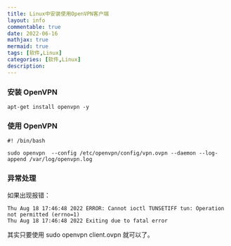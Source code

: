 ```yaml
---
title: Linux中安装使用OpenVPN客户端
layout: info
commentable: true
date: 2022-06-16
mathjax: true
mermaid: true
tags: [软件,Linux]
categories: [软件,Linux]
description: 
---
```


### 安装 OpenVPN

```
apt-get install openvpn -y
```

### 使用 OpenVPN

```
#! /bin/bash

sudo openvpn  --config /etc/openvpn/config/vpn.ovpn --daemon --log-append /var/log/openvpn.log
```

### 异常处理

如果出现报错：

```
Thu Aug 18 17:46:48 2022 ERROR: Cannot ioctl TUNSETIFF tun: Operation not permitted (errno=1)
Thu Aug 18 17:46:48 2022 Exiting due to fatal error
```

其实只要使用  sudo openvpn client.ovpn 就可以了。
